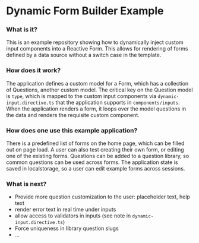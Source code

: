 # Dynamic Form Builder Example

### What is it?
This is an example repository showing how to dynamically inject custom input components into a Reactive Form. This allows for rendering of forms defined by a data source without a switch case in the template.

### How does it work?
The application defines a custom model for a Form, which has a collection of Questions, another custom model. The critical key on the Question model is `type`, which is mapped to the custom input components via `dynamic-input.directive.ts` that the application supports in `components/inputs`. When the application renders a form, it loops over the model questions in the data and renders the requisite custom component. 

### How does one use this example application?
There is a predefined list of forms on the home page, which can be filled out on page load. A user can also test creating their own form, or editing one of the existing forms. Questions can be added to a question library, so common questions can be used across forms. The application state is saved in localstorage, so a user can edit example forms across sessions.

### What is next?
- Provide more question customization to the user: placeholder text, help text
- render error text in real time under inputs
- allow access to validators in inputs (see note in `dynamic-input.directive.ts`)
- Force uniqueness in library question slugs
- ...

